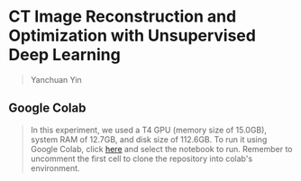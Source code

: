 # CT Image Reconstruction and Optimization with Unsupervised Deep Learning

> Yanchuan Yin

## Google Colab
> In this experiment, we used a T4 GPU (memory size of 15.0GB), system RAM of 12.7GB, and disk size of 112.6GB. 
To run it using Google Colab, click [here](https://colab.research.google.com/github/YYC-CHUAN/dip-CTuse) and select the notebook to run. Remember to uncomment the first cell to clone the repository into colab's environment.

